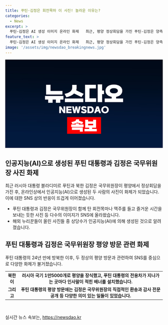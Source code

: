 ```yaml
---
title: 푸틴·김정은 회전목마 이 사진! 놀라운 이유는?
categories:
  - News
excerpt: >
  푸틴-김정은 AI 생성 이미지 온라인 화제   최근, 평양 정상회담을 가진 푸틴-김정은 양측의 인공지능(AI)으로 생성된 사진들이 SNS상에 떠돌며 화제다. 두 사람이 회전목마를 타거나 맥주를 들고 미녀들과 즐거운 시간을 보내는 듯한 가짜 사진들이 돌고 있으며, 이는 푸틴의 북한 방문과 관련된 것으로 추정된다. 감사 전문과 같은 사실과는 전혀 무관한 가짜 이미지들이 인기를 끌고 있으며, 이로부터 SNS 이용자들의 큰 관심을 끌고 있다.
feature_text: >
  푸틴-김정은 AI 생성 이미지 온라인 화제   최근, 평양 정상회담을 가진 푸틴-김정은 양측의 인공지능(AI)으로 생성된 사진들이 SNS상에 떠돌며 화제다. 두 사람이 회전목마를 타거나 맥주를 들고 미녀들과 즐거운 시간을 보내는 듯한 가짜 사진들이 돌고 있으며, 이는 푸틴의 북한 방문과 관련된 것으로 추정된다. 감사 전문과 같은 사실과는 전혀 무관한 가짜 이미지들이 인기를 끌고 있으며, 이로부터 SNS 이용자들의 큰 관심을 끌고 있다.
image: '/assets/img/newsdao_breakingnews.jpg'
---
```


<p><img src="/assets/img/newsdao_breakingnews.jpg" alt="koreaapp 속보" /></p>

<h2 data-ke-size="size26">인공지능(AI)으로 생성된 푸틴 대통령과 김정은 국무위원장 사진 화제</h2>

<p data-ke-size="size16">최근 러시아 대통령 블라디미르 푸틴과 북한 김정은 국무위원장이 평양에서 정상회담을 가진 후, 온라인상에서 인공지능(AI)으로 생성된 두 사람의 사진이 화제가 되었습니다. 이에 대한 SNS 상의 반응이 뜨겁게 이어졌습니다.</p>

<ul>
  <li>푸틴 대통령과 김정은 국무위원장이 함께 탄 회전목마나 맥주를 들고 즐거운 시간을 보내는 듯한 사진 등 다수의 이미지가 SNS에 올라왔습니다.</li>
  <li>해외 누리꾼들이 올린 사진들 중 상당수가 인공지능(AI)에 의해 생성된 것으로 알려졌습니다.</li>
</ul>

<h2 data-ke-size="size26">푸틴 대통령과 김정은 국무위원장 평양 방문 관련 화제</h2>

<p data-ke-size="size16">푸틴 대통령의 24년 만에 방북한 이후, 두 정상의 평양 방문과 관련하여 SNS를 중심으로 다양한 화제가 불거졌습니다.</p>

<table>
  <tr>
    <td style="text-align: center; height: 17px;"><b>북한이</b></td>
    <td style="text-align: center; height: 17px;"><b>러시아 국기 1만5000개로 평양을 장식했고, 푸틴 대통령의 전용차가 지나가는 곳마다 인사말이 적힌 배너를 설치했습니다.</b></td>
  </tr>
  <tr>
    <td style="text-align: center; height: 17px;"><b>그리고</b></td>
    <td style="text-align: center; height: 17px;"><b>푸틴 대통령의 평양 방문에는 김정은 국무위원장의 직접적인 환송과 감사 전문 공개 등 다양한 의미 있는 일들이 있었습니다.</b></td>
  </tr>
</table>

<p data-ke-size="size16">&nbsp;</p>
실시간 뉴스 속보는, <a href="https://newsdao.kr" rel="dofollow">https://newsdao.kr</a>



